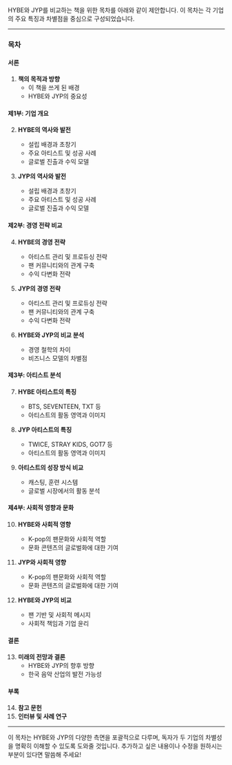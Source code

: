 HYBE와 JYP를 비교하는 책을 위한 목차를 아래와 같이 제안합니다. 이 목차는 각 기업의 주요 특징과 차별점을 중심으로 구성되었습니다.

---

### 목차

#### 서론
1. **책의 목적과 방향**
   - 이 책을 쓰게 된 배경
   - HYBE와 JYP의 중요성

#### 제1부: 기업 개요
2. **HYBE의 역사와 발전**
   - 설립 배경과 초창기
   - 주요 아티스트 및 성공 사례
   - 글로벌 진출과 수익 모델

3. **JYP의 역사와 발전**
   - 설립 배경과 초창기
   - 주요 아티스트 및 성공 사례
   - 글로벌 진출과 수익 모델

#### 제2부: 경영 전략 비교
4. **HYBE의 경영 전략**
   - 아티스트 관리 및 프로듀싱 전략
   - 팬 커뮤니티와의 관계 구축
   - 수익 다변화 전략

5. **JYP의 경영 전략**
   - 아티스트 관리 및 프로듀싱 전략
   - 팬 커뮤니티와의 관계 구축
   - 수익 다변화 전략

6. **HYBE와 JYP의 비교 분석**
   - 경영 철학의 차이
   - 비즈니스 모델의 차별점

#### 제3부: 아티스트 분석
7. **HYBE 아티스트의 특징**
   - BTS, SEVENTEEN, TXT 등
   - 아티스트의 활동 영역과 이미지

8. **JYP 아티스트의 특징**
   - TWICE, STRAY KIDS, GOT7 등
   - 아티스트의 활동 영역과 이미지

9. **아티스트의 성장 방식 비교**
   - 캐스팅, 훈련 시스템
   - 글로벌 시장에서의 활동 분석

#### 제4부: 사회적 영향과 문화
10. **HYBE와 사회적 영향**
    - K-pop의 팬문화와 사회적 역할
    - 문화 콘텐츠의 글로벌화에 대한 기여

11. **JYP와 사회적 영향**
    - K-pop의 팬문화와 사회적 역할
    - 문화 콘텐츠의 글로벌화에 대한 기여

12. **HYBE와 JYP의 비교**
    - 팬 기반 및 사회적 메시지
    - 사회적 책임과 기업 윤리

#### 결론
13. **미래의 전망과 결론**
    - HYBE와 JYP의 향후 방향
    - 한국 음악 산업의 발전 가능성

#### 부록
14. **참고 문헌**
15. **인터뷰 및 사례 연구**

---

이 목차는 HYBE와 JYP의 다양한 측면을 포괄적으로 다루며, 독자가 두 기업의 차별성을 명확히 이해할 수 있도록 도와줄 것입니다. 추가하고 싶은 내용이나 수정을 원하시는 부분이 있다면 말씀해 주세요!